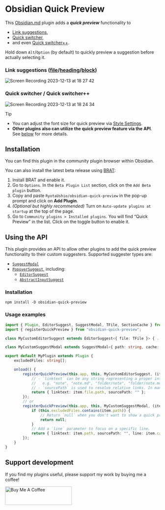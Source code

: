 # Obsidian Quick Preview

This [Obsidian.md](https://obsidian.md) plugin adds a ***quick preview*** functionality to
- [Link suggestions](https://help.obsidian.md/Linking+notes+and+files/Internal+links),
- [Quick switcher](https://help.obsidian.md/Plugins/Quick+switcher),
- and even [Quick switcher++](https://github.com/darlal/obsidian-switcher-plus).

Hold down `Alt`/`Option` (by default) to quickly preview a suggestion before actually selecting it.

### Link suggestions ([file](https://help.obsidian.md/Linking+notes+and+files/Internal+links#Link%20to%20a%20file)/[heading](https://help.obsidian.md/Linking+notes+and+files/Internal+links#Link%20to%20a%20heading%20in%20a%20note)/[block](https://help.obsidian.md/Linking+notes+and+files/Internal+links#Link%20to%20a%20block%20in%20a%20note))

![Screen Recording 2023-12-13 at 18 27 42](https://github.com/RyotaUshio/obsidian-quick-preview/assets/72342591/3dec5c7d-e74e-4f8d-a0f3-43e424dbbee9)

### Quick switcher / Quick switcher++

![Screen Recording 2023-12-13 at 18 24 34](https://github.com/RyotaUshio/obsidian-quick-preview/assets/72342591/4eaae76b-b0fa-425f-a3ff-857b70e9a02a)

> [!tip]
> - You can adjust the font size for quick preview via [Style Settings](https://github.com/mgmeyers/obsidian-style-settings).
> - **Other plugins also can utilize the quick preview feature via the API**. See [below](#using-the-api) for more details.

## Installation

You can find this plugin in the community plugin browser within Obsidian.

You can also install the latest beta release using [BRAT](https://github.com/TfTHacker/obsidian42-brat):

1.  Install BRAT and enable it.
2.  Go to `Options`. In the `Beta Plugin List` section, click on the `Add Beta plugin` button.
3.  Copy and paste `RyotaUshio/obsidian-quick-preview` in the pop-up prompt and click on **Add Plugin**.
4.  _(Optional but highly recommended)_ Turn on `Auto-update plugins at startup` at the top of the page.
5.  Go to `Community plugins > Installed plugins`. You will find “Quick Preview” in the list. Click on the toggle button to enable it.

## Using the API

This plugin provides an API to allow other plugins to add the quick preview functionality to their custom suggesters. Supported suggester types are:

- [`SuggestModal`](https://docs.obsidian.md/Reference/TypeScript+API/SuggestModal)
- [`PopoverSuggest`](https://docs.obsidian.md/Reference/TypeScript+API/PopoverSuggest), including:
  - [`EditorSuggest`](https://docs.obsidian.md/Reference/TypeScript+API/EditorSuggest)
  - [`AbstractInputSuggest`](https://docs.obsidian.md/Reference/TypeScript+API/AbstractInputSuggest)

### Installation

```
npm install -D obsidian-quick-preview
```

### Usage examples

```ts
import { Plugin, EditorSuggest, SuggestModal, TFile, SectionCache } from "obsidian";
import { registerQuickPreview } from "obsidian-quick-preview";

class MyCustomEditorSuggest extends EditorSuggest<{ file: TFile }> { ... }

class MyCustomSuggestModal extends SuggestModal<{ path: string, cache: SectionCache }> { ... }

export default MyPlugin extends Plugin {
    excludedFiles: string[];

    onload() {
        registerQuickPreview(this.app, this, MyCustomEditorSuggest, (item) => {
            // - `linktext` can be any string representing a proper internal link,
            //   e.g. "note", "note.md", "folder/note", "folder/note.md", "note#heading", "note#^block-id" etc
            // - `sourcePath` is used to resolve relative links. In many cases, you can just pass an empty string.
            return { linktext: item.file.path, sourcePath: "" };
        });
        // or
        registerQuickPreview(this.app, this, MyCustomSuggestModal, (item) => {
            if (this.excludedFiles.contains(item.path)) {
                // Return `null` when you don't want to show a quick preview for the item.
                return null;
            }
            // Add a `line` parameter to focus on a specific line.
            return { linktext: item.path, sourcePath: "", line: item.cache.position.start.line };
        });
    }
}

```

## Support development

If you find my plugins useful, please support my work by buying me a coffee!

<a href="https://www.buymeacoffee.com/ryotaushio" target="_blank"><img src="https://cdn.buymeacoffee.com/buttons/v2/default-yellow.png" alt="Buy Me A Coffee" style="height: 60px !important;width: 217px !important;" ></a>
